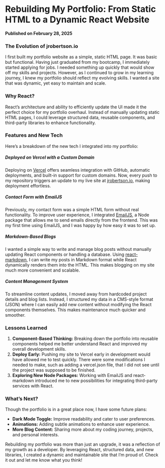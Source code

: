 # Rebuilding My Portfolio: From Static HTML to a Dynamic React Website

**Published on February 28, 2025**

### The Evolution of jrobertson.io

I first built my portfolio website as a simple, static HTML page. It was basic but functional. Having just graduated from my bootcamp, I immediately started applying for jobs. I needed something up quickly that would show off my skills and projects. However, as I continued to grow in my learning journey, I knew my portfolio should reflect my evolving skills. I wanted a site that was dynamic, yet easy to maintain and scale.

### Why React?

React’s architecture and ability to efficiently update the UI made it the perfect choice for my portfolio overhaul. Instead of manually updating static HTML pages, I could leverage structured data, reusable components, and third-party libraries to enhance functionality.

### Features and New Tech

Here’s a breakdown of the new tech I integrated into my portfolio:

##### Deployed on Vercel with a Custom Domain

Deploying on [Vercel](https://vercel.com) offers seamless integration with GitHub, automatic deployments, and built-in support for custom domains. Now, every push to my repository triggers an update to my live site at [jrobertson.io](https://www.jrobertson.io/), making deployment effortless.

##### Contact Form with EmailJS

Previously, my contact form was a simple HTML form without real functionality. To improve user experience, I integrated [EmailJS](https://www.emailjs.com/), a Node package that allows me to send emails directly from the frontend. This was my first time using EmailJS, and I was happy by how easy it was to set up.

##### Markdown-Based Blogs

I wanted a simple way to write and manage blog posts without manually updating React components or handling a database. Using [react-markdown](https://www.npmjs.com/package/react-markdown), I can write my posts in Markdown format while React dynamically renders them into the HTML. This makes blogging on my site much more convenient and scalable.

##### Content Management System

To streamline content updates, I moved away from hardcoded project details and blog lists. Instead, I structured my data in a CMS-style format (JSON) where I can easily add new content without modifying the React components themselves. This makes maintenance much quicker and smoother.

### Lessons Learned

1. **Component-Based Thinking:** Breaking down the portfolio into reusable components helped me better understand React and improved my overall development skills.
2. **Deploy Early:** Pushing my site to Vercel early in development would have allowed me to test quickly. There were some modifications I needed to make, such as adding a vercel.json file, that I did not see until the project was supposed to be finished.
3. **Exploring New Node Packages:** Working with EmailJS and react-markdown introduced me to new possibilities for integrating third-party services with React.

### What’s Next?

Though the portfolio is in a great place now, I have some future plans:

- **Dark Mode Toggle:** Improve readability and cater to user preferences.
- **Animations:** Adding subtle animations to enhance user experience.
- **More Blog Content:** Sharing more about my coding journey, projects, and personal interests.

Rebuilding my portfolio was more than just an upgrade, it was a reflection of my growth as a developer. By leveraging React, structured data, and new libraries, I created a dynamic and maintainable site that I’m proud of. Check it out and let me know what you think!
